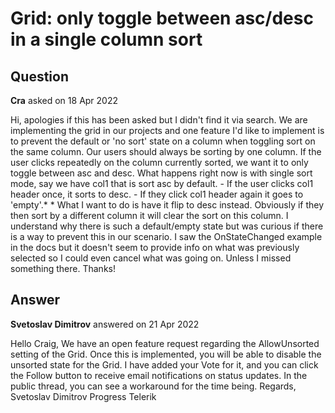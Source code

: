 # Grid: only toggle between asc/desc in a single column sort

## Question

**Cra** asked on 18 Apr 2022

Hi, apologies if this has been asked but I didn't find it via search. We are implementing the grid in our projects and one feature I'd like to implement is to prevent the default or 'no sort' state on a column when toggling sort on the same column. Our users should always be sorting by one column. If the user clicks repeatedly on the column currently sorted, we want it to only toggle between asc and desc. What happens right now is with single sort mode, say we have col1 that is sort asc by default. - If the user clicks col1 header once, it sorts to desc. - If they click col1 header again it goes to 'empty'.* * What I want to do is have it flip to desc instead. Obviously if they then sort by a different column it will clear the sort on this column. I understand why there is such a default/empty state but was curious if there is a way to prevent this in our scenario. I saw the OnStateChanged example in the docs but it doesn't seem to provide info on what was previously selected so I could even cancel what was going on. Unless I missed something there. Thanks!

## Answer

**Svetoslav Dimitrov** answered on 21 Apr 2022

Hello Craig, We have an open feature request regarding the AllowUnsorted setting of the Grid. Once this is implemented, you will be able to disable the unsorted state for the Grid. I have added your Vote for it, and you can click the Follow button to receive email notifications on status updates. In the public thread, you can see a workaround for the time being. Regards, Svetoslav Dimitrov Progress Telerik
